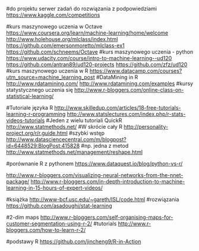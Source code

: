 #do projektu serwer zadań do rozwiązania z podpowiedziami
https://www.kaggle.com/competitions

#kurs maszynowego uczenia w Octave 
https://www.coursera.org/learn/machine-learning/home/welcome
http://www.holehouse.org/mlclass/index.html
https://github.com/emersonmoretto/mlclass-ex1
https://github.com/schneems/Octave
#kurs maszynowego uczenia - python
https://www.udacity.com/course/intro-to-machine-learning--ud120
https://github.com/antran89/ud120-projects
https://github.com/zfz/ud120
#kurs maszynowego uczenia w R
https://www.datacamp.com/courses?utm_source=machine_learning_post
#DataMining in R
http://www.rdatamining.com/
http://www.rdatamining.com/examples
#kursy statystycznego uczenia się
http://www.r-bloggers.com/online-class-on-statistical-learning/

#Tutoriale języka R
http://www.skilledup.com/articles/18-free-tutorials-learning-r-programming 
http://www.statslectures.com/index.php/r-stats-videos-tutorials
#Jeden z wielu tutoriali QuickR
http://www.statmethods.net/
#W skrócie cały R
http://personality-project.org/r/r.guide.html
#szybki wstęp
http://www.datasciencecentral.com/m/blogpost?id=6448529:BlogPost:415828
#np. jedna z metod
http://www.statmethods.net/management/reshape.html

#porównanie R z pythonem
https://www.dataquest.io/blog/python-vs-r/

http://www.r-bloggers.com/visualizing-neural-networks-from-the-nnet-package/ 
http://www.r-bloggers.com/in-depth-introduction-to-machine-learning-in-15-hours-of-expert-videos/

#książka http://www-bcf.usc.edu/~gareth/ISL/code.html
#rozwiązania
https://github.com/asadoughi/stat-learning

#2-dim maps http://www.r-bloggers.com/self-organising-maps-for-customer-segmentation-using-r-2/
#tutorials http://www.r-bloggers.com/how-to-learn-r-2/

#podstawy R
https://github.com/jincheng9/R-in-Action


